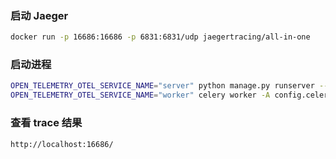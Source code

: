### 启动 Jaeger

```bash
docker run -p 16686:16686 -p 6831:6831/udp jaegertracing/all-in-one
```

### 启动进程

```bash
OPEN_TELEMETRY_OTEL_SERVICE_NAME="server" python manage.py runserver --noreload
OPEN_TELEMETRY_OTEL_SERVICE_NAME="worker" celery worker -A config.celery -P threads -c 300 -l info
```

### 查看 trace 结果

```
http://localhost:16686/
```
